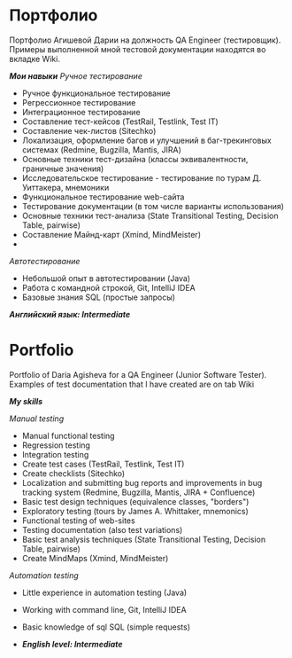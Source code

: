 # Портфолио
Портфолио Агишевой Дарии на должность QA Engineer (тестировщик). Примеры выполненной мной тестовой документации находятся во вкладке Wiki.

_**Мои навыки**_
_Ручное тестирование_
- Ручное функциональное тестирование
- Регрессионное тестирование
- Интеграционное тестирование
- Составление тест-кейсов (TestRail, Testlink, Test IT)
- Составление чек-листов (Sitechko)
- Локализация, оформление багов и улучшений в баг-трекинговых системах (Redmine, Bugzilla, Mantis, JIRA)
- Основные техники тест-дизайна (классы эквивалентности, граничные значения)
- Исследовательское тестирование - тестирование по турам Д. Уиттакера, мнемоники
- Функциональное тестирование web-сайта
- Тестирование документации (в том числе варианты использования)
- Основные техники тест-анализа (State Transitional Testing, Decision Table, pairwise)
- Составление Майнд-карт (Xmind, MindMeister)
- 
_Автотестирование_
- Небольшой опыт в автотестировании (Java)
- Работа с командной строкой, Git, IntelliJ IDEA
- Базовые знания SQL (простые запросы)

_**Английский язык: Intermediate**_


# Portfolio

Portfolio of Daria Agisheva for a QA Engineer (Junior Software Tester). Examples of test documentation that I have created are on tab Wiki

_**My skills**_

_Manual testing_
- Manual functional testing
- Regression testing
- Integration testing
- Create test cases (TestRail, Testlink, Test IT)
- Create checklists (Sitechko)
- Localization and submitting bug reports and improvements in bug tracking system (Redmine, Bugzilla, Mantis, JIRA + Confluence)
- Basic test design techniques (equivalence classes, "borders")
- Exploratory testing (tours by James A. Whittaker, mnemonics)
- Functional testing of web-sites
- Testing documentation (also test variations)
- Basic test analysis techniques (State Transitional Testing, Decision Table, pairwise)
- Create MindMaps (Xmind, MindMeister)

_Automation testing_
- Little experience in automation testing (Java)
- Working with command line, Git, IntelliJ IDEA
- Basic knowledge of sql SQL (simple requests)


- _**English level: Intermediate**_


